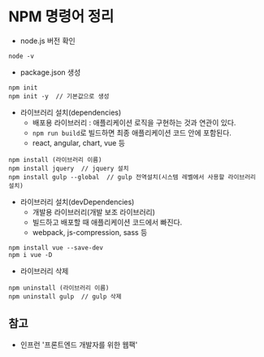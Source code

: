 # NPM 명령어 정리

- node.js 버전 확인
```
node -v  
```

- package.json 생성
```
npm init
npm init -y  // 기본값으로 생성
```

- 라이브러리 설치(dependencies)
    - 배포용 라이브러리 : 애플리케이션 로직을 구현하는 것과 연관이 있다.
    - ```npm run build```로 빌드하면 최종 애플리케이션 코드 안에 포함된다.
    - react, angular, chart, vue 등
```
npm install (라이브러리 이름)
npm install jquery  // jquery 설치
npm install gulp --global  // gulp 전역설치(시스템 레벨에서 사용할 라이브러리 설치)
```

- 라이브러리 설치(devDependencies)
     - 개발용 라이브러리(개발 보조 라이브러리)
     - 빌드하고 배포할 때 애플리케이션 코드에서 빠진다.
     - webpack, js-compression, sass 등
      
```
npm install vue --save-dev
npm i vue -D
```

- 라이브러리 삭제
```
npm uninstall (라이브러리 이름)
npm uninstall gulp  // gulp 삭제
```

## 참고
- 인프런 '프론트엔드 개발자를 위한 웹팩'
